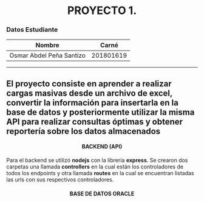 **<h1 align="center"> PROYECTO 1. </h1>**
### Datos Estudiante
| Nombre | Carné |
| ------ | ------ |
| Osmar Abdel Peña Santizo  | 201801619 |
----
El proyecto consiste en aprender a realizar cargas masivas desde un archivo de excel, convertir la información para insertarla en la base de datos y posteriormente utilizar la misma API para realizar consultas óptimas y obtener reportería sobre los datos almacenados
----
**<h4 align="center">BACKEND (API)</h4>**

Para el backend se utilizó **nodejs** con la librería **express**. Se crearon dos carpetas una llamada **controllers** en la cual están los controladores de todos los endpoints y otra llamada **routes** en la cual se encuentran listadas las urls con sus respectivos controladores.

**<h4 align="center">BASE DE DATOS ORACLE</h4>**